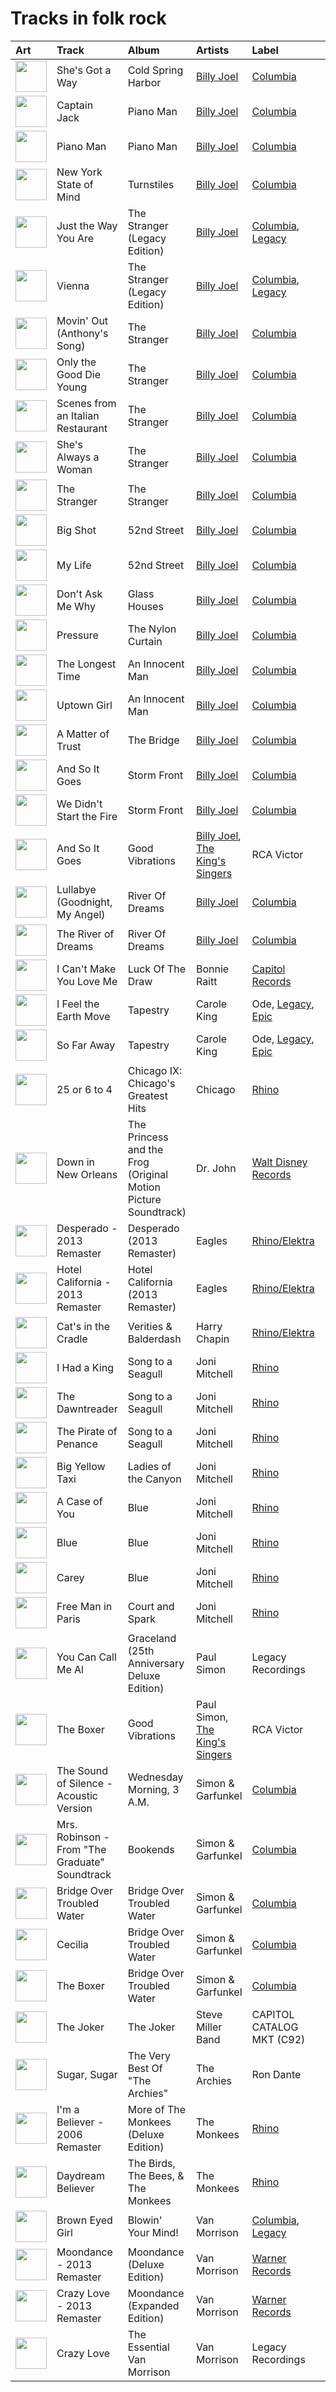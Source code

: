 # Tracks in folk rock

| Art                                                                                              | Track                                          | Album                                                          | Artists                                                                                        | Label                                                            | 💚   | 🔗                                                          |
|:-------------------------------------------------------------------------------------------------|:-----------------------------------------------|:---------------------------------------------------------------|:-----------------------------------------------------------------------------------------------|:-----------------------------------------------------------------|:----|:-----------------------------------------------------------|
| <img src="https://i.scdn.co/image/ab67616d0000b273431daec5815fd0255437b43b" alt="" width="50" /> | She's Got a Way                                | Cold Spring Harbor                                             | [Billy Joel](../artists/billy_joel.md)                                                         | [Columbia](../labels/columbia.md)                                |     | [🔗](https://open.spotify.com/track/3Ie2eLOIj2IhKnzPwXrLbJ) |
| <img src="https://i.scdn.co/image/ab67616d0000b273db9c8abe838bbfb28ed5cc06" alt="" width="50" /> | Captain Jack                                   | Piano Man                                                      | [Billy Joel](../artists/billy_joel.md)                                                         | [Columbia](../labels/columbia.md)                                | 💚   | [🔗](https://open.spotify.com/track/3igkLltDaiFiMl83IdDBfm) |
| <img src="https://i.scdn.co/image/ab67616d0000b273db9c8abe838bbfb28ed5cc06" alt="" width="50" /> | Piano Man                                      | Piano Man                                                      | [Billy Joel](../artists/billy_joel.md)                                                         | [Columbia](../labels/columbia.md)                                | 💚   | [🔗](https://open.spotify.com/track/78WVLOP9pN0G3gRLFy1rAa) |
| <img src="https://i.scdn.co/image/ab67616d0000b273d1731f2c0e1c2c8957f35c76" alt="" width="50" /> | New York State of Mind                         | Turnstiles                                                     | [Billy Joel](../artists/billy_joel.md)                                                         | [Columbia](../labels/columbia.md)                                | 💚   | [🔗](https://open.spotify.com/track/6yjKlmm7vOszkXEUku1EM1) |
| <img src="https://i.scdn.co/image/ab67616d0000b2736ce61113662ecf693b605ee5" alt="" width="50" /> | Just the Way You Are                           | The Stranger (Legacy Edition)                                  | [Billy Joel](../artists/billy_joel.md)                                                         | [Columbia](../labels/columbia.md), [Legacy](../labels/legacy.md) | 💚   | [🔗](https://open.spotify.com/track/49MHCPzvMLXhRjDantBMVH) |
| <img src="https://i.scdn.co/image/ab67616d0000b2736ce61113662ecf693b605ee5" alt="" width="50" /> | Vienna                                         | The Stranger (Legacy Edition)                                  | [Billy Joel](../artists/billy_joel.md)                                                         | [Columbia](../labels/columbia.md), [Legacy](../labels/legacy.md) | 💚   | [🔗](https://open.spotify.com/track/4U45aEWtQhrm8A5mxPaFZ7) |
| <img src="https://i.scdn.co/image/ab67616d0000b2738a6dbac0b74bd2484189ea5f" alt="" width="50" /> | Movin' Out (Anthony's Song)                    | The Stranger                                                   | [Billy Joel](../artists/billy_joel.md)                                                         | [Columbia](../labels/columbia.md)                                | 💚   | [🔗](https://open.spotify.com/track/4cG3ovmC8Hnp9ZsmSZI2O4) |
| <img src="https://i.scdn.co/image/ab67616d0000b2738a6dbac0b74bd2484189ea5f" alt="" width="50" /> | Only the Good Die Young                        | The Stranger                                                   | [Billy Joel](../artists/billy_joel.md)                                                         | [Columbia](../labels/columbia.md)                                | 💚   | [🔗](https://open.spotify.com/track/2xabqm0YNQCTcPteQjJ22K) |
| <img src="https://i.scdn.co/image/ab67616d0000b2738a6dbac0b74bd2484189ea5f" alt="" width="50" /> | Scenes from an Italian Restaurant              | The Stranger                                                   | [Billy Joel](../artists/billy_joel.md)                                                         | [Columbia](../labels/columbia.md)                                | 💚   | [🔗](https://open.spotify.com/track/2rhFaau65TFMv4mACtE9it) |
| <img src="https://i.scdn.co/image/ab67616d0000b2738a6dbac0b74bd2484189ea5f" alt="" width="50" /> | She's Always a Woman                           | The Stranger                                                   | [Billy Joel](../artists/billy_joel.md)                                                         | [Columbia](../labels/columbia.md)                                |     | [🔗](https://open.spotify.com/track/3ILLSvTYvFjjEdbxvQumOb) |
| <img src="https://i.scdn.co/image/ab67616d0000b2738a6dbac0b74bd2484189ea5f" alt="" width="50" /> | The Stranger                                   | The Stranger                                                   | [Billy Joel](../artists/billy_joel.md)                                                         | [Columbia](../labels/columbia.md)                                | 💚   | [🔗](https://open.spotify.com/track/6ByRaaLxtbMFyIzQob2nDT) |
| <img src="https://i.scdn.co/image/ab67616d0000b2731d4675d5a0345bb93686e4b6" alt="" width="50" /> | Big Shot                                       | 52nd Street                                                    | [Billy Joel](../artists/billy_joel.md)                                                         | [Columbia](../labels/columbia.md)                                |     | [🔗](https://open.spotify.com/track/22wxe2Yc9JzihICXYLGAQ7) |
| <img src="https://i.scdn.co/image/ab67616d0000b2731d4675d5a0345bb93686e4b6" alt="" width="50" /> | My Life                                        | 52nd Street                                                    | [Billy Joel](../artists/billy_joel.md)                                                         | [Columbia](../labels/columbia.md)                                | 💚   | [🔗](https://open.spotify.com/track/4ZoBC5MhSEzuknIgAkBaoT) |
| <img src="https://i.scdn.co/image/ab67616d0000b27322d5199692d318c28d6c7d9b" alt="" width="50" /> | Don't Ask Me Why                               | Glass Houses                                                   | [Billy Joel](../artists/billy_joel.md)                                                         | [Columbia](../labels/columbia.md)                                |     | [🔗](https://open.spotify.com/track/6g4vHtdGqD5eEgpf7nKISk) |
| <img src="https://i.scdn.co/image/ab67616d0000b273e5e5f24cf490dfc7041eafc3" alt="" width="50" /> | Pressure                                       | The Nylon Curtain                                              | [Billy Joel](../artists/billy_joel.md)                                                         | [Columbia](../labels/columbia.md)                                |     | [🔗](https://open.spotify.com/track/3LqvmDtXWXjF7fg8mh8iZh) |
| <img src="https://i.scdn.co/image/ab67616d0000b273814cbc4746358a25c84c62e7" alt="" width="50" /> | The Longest Time                               | An Innocent Man                                                | [Billy Joel](../artists/billy_joel.md)                                                         | [Columbia](../labels/columbia.md)                                | 💚   | [🔗](https://open.spotify.com/track/5DH7nDryMhpixm4G4B7RP9) |
| <img src="https://i.scdn.co/image/ab67616d0000b273814cbc4746358a25c84c62e7" alt="" width="50" /> | Uptown Girl                                    | An Innocent Man                                                | [Billy Joel](../artists/billy_joel.md)                                                         | [Columbia](../labels/columbia.md)                                | 💚   | [🔗](https://open.spotify.com/track/5zA8vzDGqPl2AzZkEYQGKh) |
| <img src="https://i.scdn.co/image/ab67616d0000b273800f95060baebdd6aea0f4b9" alt="" width="50" /> | A Matter of Trust                              | The Bridge                                                     | [Billy Joel](../artists/billy_joel.md)                                                         | [Columbia](../labels/columbia.md)                                | 💚   | [🔗](https://open.spotify.com/track/6J212smZzpeOCYQ9DITMSC) |
| <img src="https://i.scdn.co/image/ab67616d0000b2731946747b8692919f98918ec4" alt="" width="50" /> | And So It Goes                                 | Storm Front                                                    | [Billy Joel](../artists/billy_joel.md)                                                         | [Columbia](../labels/columbia.md)                                | 💚   | [🔗](https://open.spotify.com/track/1u7kQUb3lQcpHaYRfia13A) |
| <img src="https://i.scdn.co/image/ab67616d0000b2731946747b8692919f98918ec4" alt="" width="50" /> | We Didn't Start the Fire                       | Storm Front                                                    | [Billy Joel](../artists/billy_joel.md)                                                         | [Columbia](../labels/columbia.md)                                |     | [🔗](https://open.spotify.com/track/3Cx4yrFaX8CeHwBMReOWXI) |
| <img src="https://i.scdn.co/image/ab67616d0000b273b13eb2ff19372ac491273a06" alt="" width="50" /> | And So It Goes                                 | Good Vibrations                                                | [Billy Joel](../artists/billy_joel.md), [The King's Singers](../artists/the_king_s_singers.md) | RCA Victor                                                       |     | [🔗](https://open.spotify.com/track/1v8w3Ve0EYhy8cMlRR92QM) |
| <img src="https://i.scdn.co/image/ab67616d0000b273d81c87cd4fa07351a5d14a71" alt="" width="50" /> | Lullabye (Goodnight, My Angel)                 | River Of Dreams                                                | [Billy Joel](../artists/billy_joel.md)                                                         | [Columbia](../labels/columbia.md)                                | 💚   | [🔗](https://open.spotify.com/track/4cURHmiuYii52BVbhrGbv0) |
| <img src="https://i.scdn.co/image/ab67616d0000b273d81c87cd4fa07351a5d14a71" alt="" width="50" /> | The River of Dreams                            | River Of Dreams                                                | [Billy Joel](../artists/billy_joel.md)                                                         | [Columbia](../labels/columbia.md)                                |     | [🔗](https://open.spotify.com/track/30qVCFYKBtAENjTIBA8FPZ) |
| <img src="https://i.scdn.co/image/ab67616d0000b273a1113af3a19a41dc8eec534e" alt="" width="50" /> | I Can't Make You Love Me                       | Luck Of The Draw                                               | Bonnie Raitt                                                                                   | [Capitol Records](../labels/capitol_records.md)                  |     | [🔗](https://open.spotify.com/track/69uJi5QsBtqlYkGURTBli8) |
| <img src="https://i.scdn.co/image/ab67616d0000b27323350feac07f56d8b96f33d5" alt="" width="50" /> | I Feel the Earth Move                          | Tapestry                                                       | Carole King                                                                                    | Ode, [Legacy](../labels/legacy.md), [Epic](../labels/epic.md)    |     | [🔗](https://open.spotify.com/track/1BWsOxeMx83OrKGCV4gxly) |
| <img src="https://i.scdn.co/image/ab67616d0000b27323350feac07f56d8b96f33d5" alt="" width="50" /> | So Far Away                                    | Tapestry                                                       | Carole King                                                                                    | Ode, [Legacy](../labels/legacy.md), [Epic](../labels/epic.md)    |     | [🔗](https://open.spotify.com/track/4HHge4zAyIw3pkrtFzmwCl) |
| <img src="https://i.scdn.co/image/ab67616d0000b2730ac413b28547dbc45412a3ce" alt="" width="50" /> | 25 or 6 to 4                                   | Chicago IX: Chicago's Greatest Hits                            | Chicago                                                                                        | [Rhino](../labels/rhino.md)                                      | 💚   | [🔗](https://open.spotify.com/track/65eRcjlStTnk8opG5eIQ8Z) |
| <img src="https://i.scdn.co/image/ab67616d0000b273d5758ffb1632e086776cf14d" alt="" width="50" /> | Down in New Orleans                            | The Princess and the Frog (Original Motion Picture Soundtrack) | Dr. John                                                                                       | [Walt Disney Records](../labels/walt_disney_records.md)          |     | [🔗](https://open.spotify.com/track/4tCdoXt7EiwZZhMevxmY8u) |
| <img src="https://i.scdn.co/image/ab67616d0000b2732d73b1bb77cee09f0278be04" alt="" width="50" /> | Desperado - 2013 Remaster                      | Desperado (2013 Remaster)                                      | Eagles                                                                                         | [Rhino/Elektra](../labels/rhino.md)                              | 💚   | [🔗](https://open.spotify.com/track/2TjnCxxQRYn56Ye8gkUKiW) |
| <img src="https://i.scdn.co/image/ab67616d0000b2734637341b9f507521afa9a778" alt="" width="50" /> | Hotel California - 2013 Remaster               | Hotel California (2013 Remaster)                               | Eagles                                                                                         | [Rhino/Elektra](../labels/rhino.md)                              |     | [🔗](https://open.spotify.com/track/40riOy7x9W7GXjyGp4pjAv) |
| <img src="https://i.scdn.co/image/ab67616d0000b273315994fdfb86d9bcb40337ba" alt="" width="50" /> | Cat's in the Cradle                            | Verities & Balderdash                                          | Harry Chapin                                                                                   | [Rhino/Elektra](../labels/rhino.md)                              | 💚   | [🔗](https://open.spotify.com/track/2obblQ6tcePeOEVJV6nEGD) |
| <img src="https://i.scdn.co/image/ab67616d0000b273b4844a368bd9679f1db5a4fb" alt="" width="50" /> | I Had a King                                   | Song to a Seagull                                              | Joni Mitchell                                                                                  | [Rhino](../labels/rhino.md)                                      | 💚   | [🔗](https://open.spotify.com/track/6rj2z2taVIxPRnzx5LJkGm) |
| <img src="https://i.scdn.co/image/ab67616d0000b273b4844a368bd9679f1db5a4fb" alt="" width="50" /> | The Dawntreader                                | Song to a Seagull                                              | Joni Mitchell                                                                                  | [Rhino](../labels/rhino.md)                                      | 💚   | [🔗](https://open.spotify.com/track/0KE9YElZqPumrpm9ovtXlN) |
| <img src="https://i.scdn.co/image/ab67616d0000b273b4844a368bd9679f1db5a4fb" alt="" width="50" /> | The Pirate of Penance                          | Song to a Seagull                                              | Joni Mitchell                                                                                  | [Rhino](../labels/rhino.md)                                      |     | [🔗](https://open.spotify.com/track/53QbBfo0PTUKfOBM0YoPU7) |
| <img src="https://i.scdn.co/image/ab67616d0000b2730058fcf8f649ae1b05f6c163" alt="" width="50" /> | Big Yellow Taxi                                | Ladies of the Canyon                                           | Joni Mitchell                                                                                  | [Rhino](../labels/rhino.md)                                      | 💚   | [🔗](https://open.spotify.com/track/6UkMcAA19lTdjs22jtB7o2) |
| <img src="https://i.scdn.co/image/ab67616d0000b273e9f77be85457110ebf304da7" alt="" width="50" /> | A Case of You                                  | Blue                                                           | Joni Mitchell                                                                                  | [Rhino](../labels/rhino.md)                                      | 💚   | [🔗](https://open.spotify.com/track/7shVwhUdVbHpykOfbzvDc1) |
| <img src="https://i.scdn.co/image/ab67616d0000b273e9f77be85457110ebf304da7" alt="" width="50" /> | Blue                                           | Blue                                                           | Joni Mitchell                                                                                  | [Rhino](../labels/rhino.md)                                      |     | [🔗](https://open.spotify.com/track/1yWIsH3TC51gmzvQxZNCQC) |
| <img src="https://i.scdn.co/image/ab67616d0000b273e9f77be85457110ebf304da7" alt="" width="50" /> | Carey                                          | Blue                                                           | Joni Mitchell                                                                                  | [Rhino](../labels/rhino.md)                                      | 💚   | [🔗](https://open.spotify.com/track/11dUk8E2z8Oj1JURwl7GJd) |
| <img src="https://i.scdn.co/image/ab67616d0000b273909f0333c8c1a821a7eea703" alt="" width="50" /> | Free Man in Paris                              | Court and Spark                                                | Joni Mitchell                                                                                  | [Rhino](../labels/rhino.md)                                      | 💚   | [🔗](https://open.spotify.com/track/2by5mqpQ1ZP2G5FOIccMnu) |
| <img src="https://i.scdn.co/image/ab67616d0000b27309880a7b8636c5a0615dc0c8" alt="" width="50" /> | You Can Call Me Al                             | Graceland (25th Anniversary Deluxe Edition)                    | Paul Simon                                                                                     | Legacy Recordings                                                |     | [🔗](https://open.spotify.com/track/0qxYx4F3vm1AOnfux6dDxP) |
| <img src="https://i.scdn.co/image/ab67616d0000b273b13eb2ff19372ac491273a06" alt="" width="50" /> | The Boxer                                      | Good Vibrations                                                | Paul Simon, [The King's Singers](../artists/the_king_s_singers.md)                             | RCA Victor                                                       |     | [🔗](https://open.spotify.com/track/5lRqY3uEKRCqSA0vXI4Lf7) |
| <img src="https://i.scdn.co/image/ab67616d0000b2733b50c381e5f477c3cd066286" alt="" width="50" /> | The Sound of Silence - Acoustic Version        | Wednesday Morning, 3 A.M.                                      | Simon & Garfunkel                                                                              | [Columbia](../labels/columbia.md)                                | 💚   | [🔗](https://open.spotify.com/track/5y788ya4NvwhBznoDIcXwK) |
| <img src="https://i.scdn.co/image/ab67616d0000b273d8fb5b4308dc27f210064ef4" alt="" width="50" /> | Mrs. Robinson - From "The Graduate" Soundtrack | Bookends                                                       | Simon & Garfunkel                                                                              | [Columbia](../labels/columbia.md)                                | 💚   | [🔗](https://open.spotify.com/track/0iOZM63lendWRTTeKhZBSC) |
| <img src="https://i.scdn.co/image/ab67616d0000b273ba7fe7dd76cd4307e57dd75f" alt="" width="50" /> | Bridge Over Troubled Water                     | Bridge Over Troubled Water                                     | Simon & Garfunkel                                                                              | [Columbia](../labels/columbia.md)                                | 💚   | [🔗](https://open.spotify.com/track/6l8EbYRtQMgKOyc1gcDHF9) |
| <img src="https://i.scdn.co/image/ab67616d0000b273ba7fe7dd76cd4307e57dd75f" alt="" width="50" /> | Cecilia                                        | Bridge Over Troubled Water                                     | Simon & Garfunkel                                                                              | [Columbia](../labels/columbia.md)                                | 💚   | [🔗](https://open.spotify.com/track/6QhXQOpyYvbpdbyjgAqKdY) |
| <img src="https://i.scdn.co/image/ab67616d0000b273ba7fe7dd76cd4307e57dd75f" alt="" width="50" /> | The Boxer                                      | Bridge Over Troubled Water                                     | Simon & Garfunkel                                                                              | [Columbia](../labels/columbia.md)                                | 💚   | [🔗](https://open.spotify.com/track/76TZCvJ8GitQ2FA1q5dKu0) |
| <img src="https://i.scdn.co/image/ab67616d0000b273375445cc7a2aedff11361b51" alt="" width="50" /> | The Joker                                      | The Joker                                                      | Steve Miller Band                                                                              | CAPITOL CATALOG MKT (C92)                                        | 💚   | [🔗](https://open.spotify.com/track/1bp2IO61zbQrbWNmKKxg3f) |
| <img src="https://i.scdn.co/image/ab67616d0000b27355ef4cc7e56a02c68c3abc0f" alt="" width="50" /> | Sugar, Sugar                                   | The Very Best Of "The Archies"                                 | The Archies                                                                                    | Ron Dante                                                        |     | [🔗](https://open.spotify.com/track/3iSws76HjaU7k49EqJVTfF) |
| <img src="https://i.scdn.co/image/ab67616d0000b273360a1ae790aa71a0aac4983e" alt="" width="50" /> | I'm a Believer - 2006 Remaster                 | More of The Monkees (Deluxe Edition)                           | The Monkees                                                                                    | [Rhino](../labels/rhino.md)                                      | 💚   | [🔗](https://open.spotify.com/track/3G7tRC24Uh09Hmp1KZ7LQ2) |
| <img src="https://i.scdn.co/image/ab67616d0000b27376448e93fcf0b2298744ba97" alt="" width="50" /> | Daydream Believer                              | The Birds, The Bees, & The Monkees                             | The Monkees                                                                                    | [Rhino](../labels/rhino.md)                                      |     | [🔗](https://open.spotify.com/track/7uEcCGtM1FBBGIhPozhJjv) |
| <img src="https://i.scdn.co/image/ab67616d0000b2733f29a976eea00141514ab936" alt="" width="50" /> | Brown Eyed Girl                                | Blowin' Your Mind!                                             | Van Morrison                                                                                   | [Columbia](../labels/columbia.md), [Legacy](../labels/legacy.md) | 💚   | [🔗](https://open.spotify.com/track/3yrSvpt2l1xhsV9Em88Pul) |
| <img src="https://i.scdn.co/image/ab67616d0000b273f22514855a9a8356664340fb" alt="" width="50" /> | Moondance - 2013 Remaster                      | Moondance (Deluxe Edition)                                     | Van Morrison                                                                                   | [Warner Records](../labels/warner_records.md)                    | 💚   | [🔗](https://open.spotify.com/track/683b4ikwa62JevCjwrmfg6) |
| <img src="https://i.scdn.co/image/ab67616d0000b27369bb57791f9859f2695391f7" alt="" width="50" /> | Crazy Love - 2013 Remaster                     | Moondance (Expanded Edition)                                   | Van Morrison                                                                                   | [Warner Records](../labels/warner_records.md)                    |     | [🔗](https://open.spotify.com/track/2hjAc6x8EoSLhGxRNg8KEw) |
| <img src="https://i.scdn.co/image/ab67616d0000b2738f09dd4d56cde1a2cda18604" alt="" width="50" /> | Crazy Love                                     | The Essential Van Morrison                                     | Van Morrison                                                                                   | Legacy Recordings                                                |     | [🔗](https://open.spotify.com/track/04glHdRn4SgTADxKoKzOoO) |

